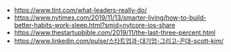 * https://www.tlnt.com/what-leaders-really-do/
* https://www.nytimes.com/2019/11/13/smarter-living/how-to-build-better-habits-work-sleep.html?smid=nytcore-ios-share
* https://www.thestartupbible.com/2019/11/the-last-three-percent.html
* https://www.linkedin.com/pulse/스타트업과-대기업-그리고-꼰대-scott-kim/
